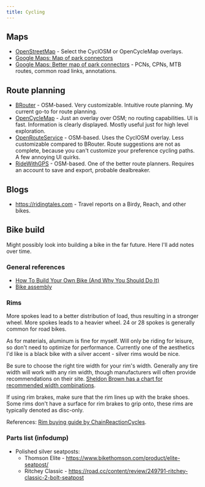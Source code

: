 ```yaml
---
title: Cycling
---
```

## Maps

- [OpenStreetMap](https://www.openstreetmap.org/) - Select the CyclOSM or OpenCycleMap overlays.
- [Google Maps: Map of park connectors](https://www.google.com/maps/d/u/0/viewer?msa=0&dg=feature&mid=1wpVo946QUwM2HM4MvNmvr2UdYG0&ll=1.4152748545020726%2C103.8337928146973&z=13)
- [Google Maps: Better map of park connectors](https://www.google.com/maps/d/u/0/viewer?mid=1d-f3wTmqM3jmT7C1LtTzorsRbGw&shorturl=1&ll=1.333225619549455%2C103.93625551620613&z=15) - PCNs, CPNs, MTB routes, common road links, annotations.

## Route planning

- [BRouter](https://brouter.de/brouter-web/) - OSM-based. Very customizable. Intuitive route planning. My current go-to for route planning.
- [OpenCycleMap](https://www.opencyclemap.org/) - Just an overlay over OSM; no routing capabilities. UI is fast. Information is clearly displayed. Mostly useful just for high level exploration.
- [OpenRouteService](https://maps.openrouteservice.org) - OSM-based. Uses the CyclOSM overlay. Less customizable compared to BRouter. Route suggestions are not as complete, because you can't customize your preference cycling paths. A few annoying UI quirks.
- [RideWithGPS](https://ridewithgps.com/routes/new) - OSM-based. One of the better route planners. Requires an account to save and export, probable dealbreaker.

## Blogs

- https://ridingtales.com - Travel reports on a Birdy, Reach, and other bikes.

## Bike build

Might possibly look into building a bike in the far future. Here I'll add notes over time.

### General references

- [How To Build Your Own Bike (And Why You Should Do It)](https://www.icebike.org/build-your-own-bike/)
- [Bike assembly](https://www.youtube.com/watch?v=sU2ES4dvWkc)

### Rims

More spokes lead to a better distribution of load, thus resulting in a stronger wheel. More spokes leads to a heavier wheel. 24 or 28 spokes is generally common for road bikes.

As for materials, aluminum is fine for myself. Will only be riding for leisure, so don't need to optimize for performance. Currently one of the aesthetics I'd like is a black bike with a silver accent - silver rims would be nice.

Be sure to choose the right tire width for your rim's width. Generally any tire width will work with any rim width, though manufacturers will often provide recommendations on their site. [Sheldon Brown has a chart for recommended width combinations](https://www.sheldonbrown.com/tire-sizing.html#width).

If using rim brakes, make sure that the rim lines up with the brake shoes. Some rims don't have a surface for rim brakes to grip onto, these rims are typically denoted as disc-only.

References: [Rim buying guide by ChainReactionCycles](https://hub.chainreactioncycles.com/buying-guides/wheels-and-tyres/rims-buying-guide/).

### Parts list (infodump)

- Polished silver seatposts:
    - Thomson Elite - https://www.bikethomson.com/product/elite-seatpost/
    - Ritchey Classic - https://road.cc/content/review/249791-ritchey-classic-2-bolt-seatpost
